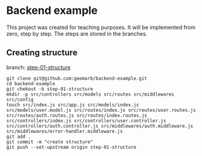 # Backend example

This project was created for teaching purposes. It will be implemented from zero, step by step. The steps are stored in the branches. 
## Creating structure

branch: [step-01-structure](https://github.com/geomarb/backend-example/tree/step-01-structure)

```console
git clone git@github.com:geomarb/backend-example.git
cd backend-example
git chekout -b step-01-structure
mkdir -p src/controllers src/models src/routes src/middlewares src/config
touch src/index.js src/app.js src/models/index.js src/models/user.model.js src/routes/index.js src/routes/user.routes.js src/routes/auth.routes.js src/routes/index.routes.js src/controllers/index.js src/controllers/user.controller.js src/controllers/auth.controller.js src/middlewares/auth.middleware.js src/middlewares/error-handler.middleware.js
git add .
git commit -m "create structure"
git push --set-upstream origin step-01-structure
```